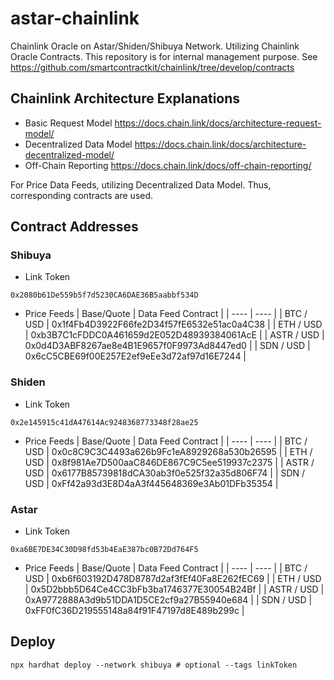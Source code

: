 # astar-chainlink

Chainlink Oracle on Astar/Shiden/Shibuya Network.
Utilizing Chainlink Oracle Contracts. This repository is for internal management purpose.
See https://github.com/smartcontractkit/chainlink/tree/develop/contracts

## Chainlink Architecture Explanations
- Basic Request Model https://docs.chain.link/docs/architecture-request-model/
- Decentralized Data Model https://docs.chain.link/docs/architecture-decentralized-model/
- Off-Chain Reporting https://docs.chain.link/docs/off-chain-reporting/

For Price Data Feeds, utilizing Decentralized Data Model. Thus, corresponding contracts are used.

## Contract Addresses
### Shibuya
- Link Token
```
0x2080b61De559b5f7d5230CA6DAE36B5aabbf534D
```
- Price Feeds
|  Base/Quote  |  Data Feed Contract  |
| ---- | ---- |
|  BTC / USD  |  0x1f4Fb4D3922F66fe2D34f57fE6532e51ac0a4C38  |
|  ETH / USD  |  0xb3B7C1cFDDC0A461659d2E052D48939384061AcE  |
|  ASTR / USD |  0x0d4D3ABF8267ae8e4B1E9657f0F9973Ad8447ed0  |
|  SDN / USD  |  0x6cC5CBE69f00E257E2ef9eEe3d72af97d16E7244  |

### Shiden
- Link Token
```
0x2e145915c41dA47614Ac9248368773348f28ae25
```
- Price Feeds
|  Base/Quote  |  Data Feed Contract  |
| ---- | ---- |
|  BTC / USD  |  0x0c8C9C3C4493a626b9Fc1eA8929268a530b26595  |
|  ETH / USD  |  0x8f981Ae7D500aaC846DE867C9C5ee519937c2375  |
|  ASTR / USD |  0x6177B85739818dCA30ab3f0e525f32a35d806F74  |
|  SDN / USD  |  0xFf42a93d3E8D4aA3f445648369e3Ab01DFb35354  |

### Astar
- Link Token
```
0xa6BE7DE34C30D98fd53b4EaE387bc0B72Dd764F5
```
- Price Feeds
|  Base/Quote  |  Data Feed Contract  |
| ---- | ---- |
|  BTC / USD  |  0xb6f603192D478D8787d2af3fEf40Fa8E262fEC69  |
|  ETH / USD  |  0x5D2bbb5D64Ce4CC3bFb3ba1746377E30054B24Bf  |
|  ASTR / USD |  0xA9772888A3d9b51DDA1D5CE2cf9a27B55940e684  |
|  SDN / USD  |  0xFF0fC36D219555148a84f91F47197d8E489b299c  |

## Deploy
```
npx hardhat deploy --network shibuya # optional --tags linkToken
```
